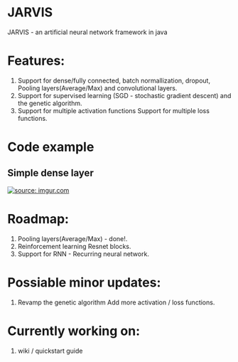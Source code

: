# JARVIS
JARVIS - an artificial neural network framework in java  

# Features:  
  1. Support for dense/fully connected, batch normallization, dropout, Pooling layers(Average/Max) and convolutional layers.
  2. Support for supervised learning (SGD - stochastic gradient descent) and the genetic algorithm.
  3. Support for multiple activation functions Support for multiple loss functions.

# Code example
## Simple dense layer
<a href="https://imgur.com/tqdKIGi"><img src="https://i.imgur.com/tqdKIGi.png" title="source: imgur.com" /></a>

# Roadmap:  
  1. Pooling layers(Average/Max) - done!.
  2. Reinforcement learning Resnet blocks. 
  3. Support for RNN - Recurring neural network. 

# Possiable minor updates:  
  1. Revamp the genetic algorithm Add more activation / loss functions.

# Currently working on: 
  1. wiki / quickstart guide
